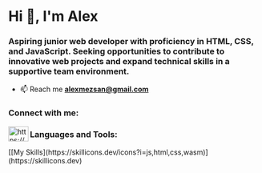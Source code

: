 <h1 align="left">Hi 👋, I'm Alex</h1>
<h3 align="left">Aspiring junior web developer with proficiency in HTML, CSS, and JavaScript. Seeking opportunities to contribute to innovative web projects and expand technical skills in a supportive team environment.</h3>

- 📫 Reach me **alexmezsan@gmail.com**

<h3 align="left">Connect with me:</h3>
<p align="left">
<a href="/https://www.linkedin.com/in/alexander-m%c3%a9zquita-a9294918a/" target="blank">
 <img align="left" src="https://raw.githubusercontent.com/rahuldkjain/github-profile-readme-generator/master/src/images/icons/Social/linked-in-alt.svg" alt="https://www.linkedin.com/in/alexander-m%c3%a9zquita-a9294918a/" height="30" width="40" /></a></p>
 
 <h3 align="left">Languages and Tools:</h3>
[[My Skills](https://skillicons.dev/icons?i=js,html,css,wasm)](https://skillicons.dev)
